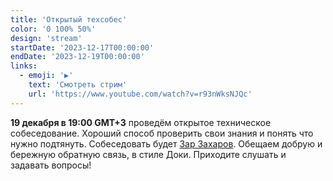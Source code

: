 ```yaml
---
title: 'Открытый техсобес'
color: '0 100% 50%'
design: 'stream'
startDate: '2023-12-17T00:00:00'
endDate: '2023-12-19T00:00:00'
links:
  - emoji: '▶️'
    text: 'Смотреть стрим'
    url: 'https://www.youtube.com/watch?v=r93nWksNJQc'
---
```


<b>19 декабря в 19:00 GMT+3</b> проведём открытое техническое собеседование. Хороший способ проверить свои знания и понять что нужно подтянуть. Собеседовать будет <a href="https://t.me/zarzakharov">Зар Захаров</a>. Обещаем добрую и бережную обратную связь, в стиле Доки. Приходите слушать и задавать вопросы!

